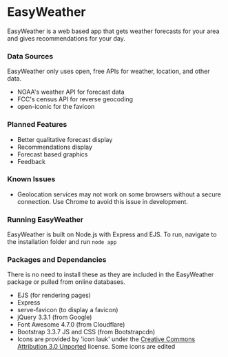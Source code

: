 # EasyWeather
EasyWeather is a web based app that gets weather forecasts for your area and gives recommendations for your day.

### Data Sources
EasyWeather only uses open, free APIs for weather, location, and other data.
* NOAA's weather API for forecast data
* FCC's census API for reverse geocoding
* open-iconic for the favicon

### Planned Features
* Better qualitative forecast display
* Recommendations display
* Forecast based graphics
* Feedback

### Known Issues
* Geolocation services may not work on some browsers without a secure connection. Use Chrome to avoid this issue in development.

### Running EasyWeather
EasyWeather is built on Node.js with Express and EJS. To run, navigate to the installation folder and run `node app`

### Packages and Dependancies
There is no need to install these as they are included in the EasyWeather package or pulled from online databases.
* EJS (for rendering pages)
* Express
* serve-favicon (to display a favicon)
* jQuery 3.3.1 (from Google)
* Font Awesome 4.7.0 (from Cloudflare)
* Bootstrap 3.3.7 JS and CSS (from Bootstrapcdn)
* Icons are provided by 'icon lauk' under the [Creative Commons Attribution 3.0 Unported](https://creativecommons.org/licenses/by/3.0/) license. Some icons are edited
